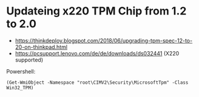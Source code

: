 # Updateing x220 TPM Chip from 1.2 to 2.0

- https://thinkdeploy.blogspot.com/2018/06/upgrading-tpm-spec-12-to-20-on-thinkpad.html
- https://pcsupport.lenovo.com/de/de/downloads/ds032441 (X220 supported)

Powershell:
```
(Get-WmiObject -Namespace "root\CIMV2\Security\MicrosoftTpm" -Class Win32_TPM)
```
